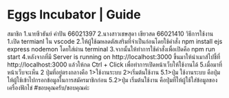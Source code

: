 <h1>Eggs Incubator | Guide</h1>
สมาชิก
1.นายชีวธันย์ คำปัน 66021397
2.นางสาวเชษสุดา เขียวสด 66021410
วิธีการใช้งาน
1.เปิด termianl ใน vscode
2.ให้ผู้ใช้ฌหลดตัสเสริมที่จำเป็นก่อนโดยใช้คำสั่ง npm install ejs express nodemon โดยใส่ผ่าน terminal
3.จากนั้นให้ทำการใช้คำสั่งเพื่อเปิดคือ npm run start 
4.หลังจากที่มี Server is running on http://localhost:3000 ขึ้นมาให้นำเมาส์ไปชี้ที่ http://localhost:3000 แล้วให้กด Ctrl + Click เพื่อทำการเปิดหน้าเว็บให้ใช้งานได้
5.เมื่อมาที่หน้าเว็บจะเห็น 2 ปุ่มที่อยู่ตรงกลางคือ 1>ใช้งานระบบ 2>เริ่มต้นใช้งาน
  5.1>ปุ่ม ใช้งานระบบ คือปุ่มให้ผู้ใช้เข้าไปกรอกข้อมูลในการสมัครมาชิกก่อน
  5.2>ปุ่ม เริ่มต้นใช้งาน คือปุ่มที่ให้ผู้ใช้ใส่ข้อมูลของเครื่องฟักไข่
#ขอบคุณครับ/ขอบคุณค่ะ
